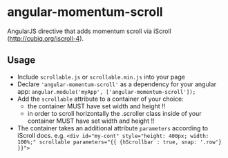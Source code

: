 # angular-momentum-scroll

AngularJS directive that adds momentum scroll via iScroll (http://cubiq.org/iscroll-4).

## Usage

* Include `scrollable.js` or `scrollable.min.js` into your page
* Declare `'angular-momentum-scroll'` as a dependency for your angular app: `angular.module('myApp', ['angular-momentum-scroll']);`
* Add the `scrollable` attribute to a container of your choice:
    * the container MUST have set width and height !!
    * in order to scroll horizontally the .scroller class inside of your container MUST have set width and height !!
* The container takes an additional attribute `parameters` according to iScroll docs. e.g. 
   `<div id="my-cont" style="height: 400px; width: 100%;" scrollable parameters="{{ {hScrollbar : true, snap: '.row'} }}">`
